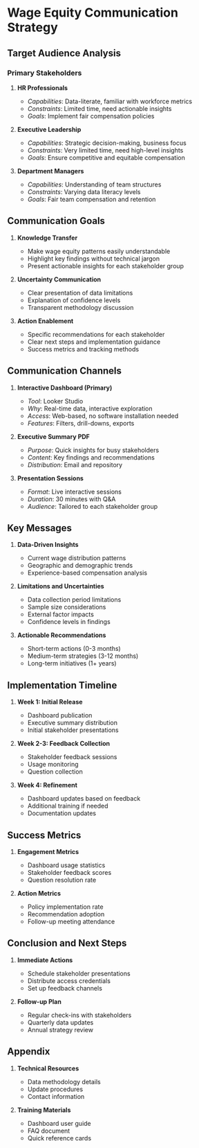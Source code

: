 # Wage Equity Communication Strategy

## Target Audience Analysis

### Primary Stakeholders
1. **HR Professionals**
   - *Capabilities*: Data-literate, familiar with workforce metrics
   - *Constraints*: Limited time, need actionable insights
   - *Goals*: Implement fair compensation policies

2. **Executive Leadership**
   - *Capabilities*: Strategic decision-making, business focus
   - *Constraints*: Very limited time, need high-level insights
   - *Goals*: Ensure competitive and equitable compensation

3. **Department Managers**
   - *Capabilities*: Understanding of team structures
   - *Constraints*: Varying data literacy levels
   - *Goals*: Fair team compensation and retention

## Communication Goals

1. **Knowledge Transfer**
   - Make wage equity patterns easily understandable
   - Highlight key findings without technical jargon
   - Present actionable insights for each stakeholder group

2. **Uncertainty Communication**
   - Clear presentation of data limitations
   - Explanation of confidence levels
   - Transparent methodology discussion

3. **Action Enablement**
   - Specific recommendations for each stakeholder
   - Clear next steps and implementation guidance
   - Success metrics and tracking methods

## Communication Channels

1. **Interactive Dashboard (Primary)**
   - *Tool*: Looker Studio
   - *Why*: Real-time data, interactive exploration
   - *Access*: Web-based, no software installation needed
   - *Features*: Filters, drill-downs, exports

2. **Executive Summary PDF**
   - *Purpose*: Quick insights for busy stakeholders
   - *Content*: Key findings and recommendations
   - *Distribution*: Email and repository

3. **Presentation Sessions**
   - *Format*: Live interactive sessions
   - *Duration*: 30 minutes with Q&A
   - *Audience*: Tailored to each stakeholder group

## Key Messages

1. **Data-Driven Insights**
   - Current wage distribution patterns
   - Geographic and demographic trends
   - Experience-based compensation analysis

2. **Limitations and Uncertainties**
   - Data collection period limitations
   - Sample size considerations
   - External factor impacts
   - Confidence levels in findings

3. **Actionable Recommendations**
   - Short-term actions (0-3 months)
   - Medium-term strategies (3-12 months)
   - Long-term initiatives (1+ years)

## Implementation Timeline

1. **Week 1: Initial Release**
   - Dashboard publication
   - Executive summary distribution
   - Initial stakeholder presentations

2. **Week 2-3: Feedback Collection**
   - Stakeholder feedback sessions
   - Usage monitoring
   - Question collection

3. **Week 4: Refinement**
   - Dashboard updates based on feedback
   - Additional training if needed
   - Documentation updates

## Success Metrics

1. **Engagement Metrics**
   - Dashboard usage statistics
   - Stakeholder feedback scores
   - Question resolution rate

2. **Action Metrics**
   - Policy implementation rate
   - Recommendation adoption
   - Follow-up meeting attendance

## Conclusion and Next Steps

1. **Immediate Actions**
   - Schedule stakeholder presentations
   - Distribute access credentials
   - Set up feedback channels

2. **Follow-up Plan**
   - Regular check-ins with stakeholders
   - Quarterly data updates
   - Annual strategy review

## Appendix

1. **Technical Resources**
   - Data methodology details
   - Update procedures
   - Contact information

2. **Training Materials**
   - Dashboard user guide
   - FAQ document
   - Quick reference cards
